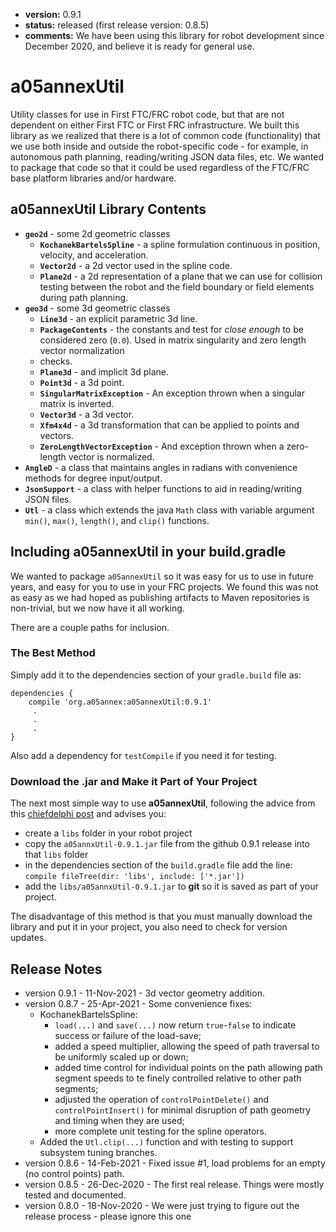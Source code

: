 * **version:** 0.9.1
* **status:** released (first release version: 0.8.5)
* **comments:** We have been using this library for robot development since December 2020, and
believe it is ready for general use.

# a05annexUtil
Utility classes for use in First FTC/FRC robot code, but that are not dependent on either
First FTC or First FRC infrastructure. We built this library as we realized that there 
is a lot of common code (functionality) that we use both inside and outside the
robot-specific code - for example, in autonomous path planning, reading/writing JSON
data files, etc. We wanted to package that code so that it could be
used regardless of the FTC/FRC base platform libraries and/or hardware.

## a05annexUtil Library Contents

* **`geo2d`** - some 2d geometric classes
  * **`KochanekBartelsSpline`** - a spline formulation continuous in position, velocity, and
    acceleration.
  * **`Vector2d`** - a 2d vector used in the spline code.
  * **`Plane2d`** - a 2d representation of a plane that we can use for collision testing between the robot
    and the field boundary or field elements during path planning.
* **`geo3d`** - some 3d geometric classes
  * **`Line3d`** - an explicit parametric 3d line.
  * **`PackageContents`** - the constants and test for *close enough* to be considered
    zero (`0.0`). Used in matrix singularity and zero length vector normalization
  * checks.
  * **`Plane3d`** - and implicit 3d plane.
  * **`Point3d`** - a 3d point.
  * **`SingularMatrixException`** - An exception thrown when a singular matrix is inverted.
  * **`Vector3d`** - a 3d vector.
  * **`Xfm4x4d`** - a 3d transformation that can be applied to points and vectors.
  * **`ZeroLengthVectorException`** - And exception thrown when a zero-length vector is normalized.
* **`AngleD`** - a class that maintains angles in radians with convenience methods for degree input/output.
* **`JsonSupport`** - a class with helper functions to aid in reading/writing JSON files.
* **`Utl`** - a class which extends the java `Math` class with variable argument `min()`, `max()`,
  `length()`, and `clip()` functions.

## Including a05annexUtil in your build.gradle

We wanted to package `a05annexUtil` so it was easy for us to use in future years, and
easy for you to use in your FRC projects. We found this was not as easy as we had
hoped as publishing artifacts to Maven repositories is non-trivial, but we now have
it all working.

There are a couple paths for inclusion.

### The Best Method

Simply add it to the dependencies section of your `gradle.build` file as:
```
dependencies {
    compile 'org.a05annex:a05annexUtil:0.9.1'
     .
     .
     .
}
```

Also add a dependency for `testCompile` if you need it for testing.

### Download the .jar and Make it Part of Your Project

The next most simple way to use **a05annexUtil**, following the advice from this
[chiefdelphi post](https://www.chiefdelphi.com/t/adding-my-teams-library-as-a-vendor-library/339626)
and advises you:
* create a `libs` folder in your robot project
* copy the `a05annxUtil-0.9.1.jar` file from the github 0.9.1 release into that `libs` folder
* in the dependencies section of the `build.gradle` file add the line:  
  `compile fileTree(dir: 'libs', include: ['*.jar'])`
* add the `libs/a05annxUtil-0.9.1.jar` to **git** so it is saved as part of your project.

The disadvantage of this method is that you must manually download the library and
put it in your project, you also need to check for version updates.

## Release Notes

* version 0.9.1 - 11-Nov-2021 - 3d vector geometry addition.
* version 0.8.7 - 25-Apr-2021 - Some convenience fixes:
  * KochanekBartelsSpline:
    * `load(...)` and `save(...)` now return `true`-`false` to indicate success or
      failure of the load-save;
    * added a speed multiplier, allowing the speed of path traversal to be uniformly scaled up or down;
    * added time control for individual points on the path allowing path segment speeds to te
      finely controlled relative to other path segments;
    * adjusted the operation of `controlPointDelete()` and `controlPointInsert()` for minimal disruption of
      path geometry and timing when they are used;
    * more complete unit testing for the spline operators.
  * Added the `Utl.clip(...)` function and with testing to support subsystem tuning branches.
* version 0.8.6 - 14-Feb-2021 - Fixed issue #1, load problems for an empty (no control points) path.
* version 0.8.5 - 26-Dec-2020 - The first real release. Things were mostly tested and documented.
* version 0.8.0 - 18-Nov-2020 - We were just trying to figure out the release process - please ignore this one

    

